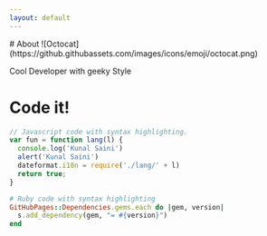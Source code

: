 ```yaml
---
layout: default
---
```


 <link rel="shortcut icon" type="image/x-icon" href="https://github.githubassets.com/images/icons/emoji/octocat.png">
# About   ![Octocat](https://github.githubassets.com/images/icons/emoji/octocat.png)

Cool Developer with geeky Style


# Code it! 

```js
// Javascript code with syntax highlighting.
var fun = function lang(l) {
  console.log('Kunal Saini')
  alert('Kunal Saini')
  dateformat.i18n = require('./lang/' + l)
  return true;
}
```

```ruby
# Ruby code with syntax highlighting
GitHubPages::Dependencies.gems.each do |gem, version|
  s.add_dependency(gem, "= #{version}")
end
```






